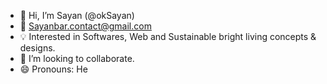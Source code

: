 - 👋 Hi, I’m Sayan (@okSayan)
- 📧 Sayanbar.contact@gmail.com
- 💡 Interested in Softwares, Web and Sustainable bright living concepts & designs.
- 💞️ I’m looking to collaborate.
- 😄 Pronouns: He

